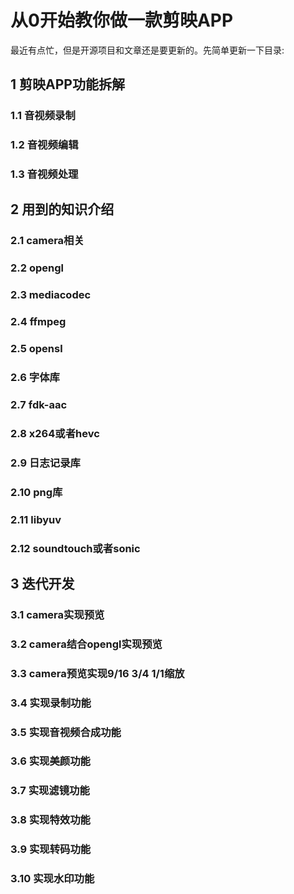 # 从0开始教你做一款剪映APP
最近有点忙，但是开源项目和文章还是要更新的。先简单更新一下目录:
## 1 剪映APP功能拆解
### 1.1 音视频录制
### 1.2 音视频编辑
### 1.3 音视频处理
## 2 用到的知识介绍
### 2.1 camera相关
### 2.2 opengl
### 2.3 mediacodec
### 2.4 ffmpeg
### 2.5 opensl
### 2.6 字体库
### 2.7 fdk-aac
### 2.8 x264或者hevc
### 2.9 日志记录库
### 2.10 png库
### 2.11 libyuv
### 2.12 soundtouch或者sonic
## 3 迭代开发
### 3.1 camera实现预览
### 3.2 camera结合opengl实现预览
### 3.3 camera预览实现9/16 3/4 1/1缩放
### 3.4 实现录制功能
### 3.5 实现音视频合成功能
### 3.6 实现美颜功能
### 3.7 实现滤镜功能
### 3.8 实现特效功能
### 3.9 实现转码功能
### 3.10 实现水印功能

